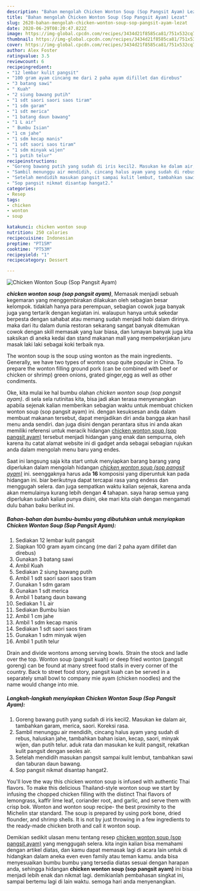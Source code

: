 ```yaml
---
description: "Bahan mengolah Chicken Wonton Soup (Sop Pangsit Ayam) Lezat"
title: "Bahan mengolah Chicken Wonton Soup (Sop Pangsit Ayam) Lezat"
slug: 2620-bahan-mengolah-chicken-wonton-soup-sop-pangsit-ayam-lezat
date: 2020-06-29T08:20:47.822Z
image: https://img-global.cpcdn.com/recipes/3434d21f8585ca81/751x532cq70/chicken-wonton-soup-sop-pangsit-ayam-foto-resep-utama.jpg
thumbnail: https://img-global.cpcdn.com/recipes/3434d21f8585ca81/751x532cq70/chicken-wonton-soup-sop-pangsit-ayam-foto-resep-utama.jpg
cover: https://img-global.cpcdn.com/recipes/3434d21f8585ca81/751x532cq70/chicken-wonton-soup-sop-pangsit-ayam-foto-resep-utama.jpg
author: Alex Foster
ratingvalue: 3.5
reviewcount: 6
recipeingredient:
- "12 lembar kulit pangsit"
- "100 gram ayam cincang me dari 2 paha ayam difillet dan direbus"
- "3 batang sawi"
- " Kuah"
- "2 siung bawang putih"
- "1 sdt saori saori saos tiram"
- "1 sdm garam"
- "1 sdt merica"
- "1 batang daun bawang"
- "1 L air"
- " Bumbu Isian"
- "1 cm jahe"
- "1 sdm kecap manis"
- "1 sdt saori saos tiram"
- "1 sdm minyak wijen"
- "1 putih telur"
recipeinstructions:
- "Goreng bawang putih yang sudah di iris kecil2. Masukan ke dalam air, tambahkan garam, merica, saori. Koreksi rasa."
- "Sambil menunggu air mendidih, cincang halus ayam yang sudah di rebus, haluskan jahe, tambahkan bahan isian, kecap, saori, minyak wijen, dan putih telur. aduk rata dan masukan ke kulit pangsit, rekatkan kulit pangsit dengan seoles air."
- "Setelah mendidih masukan pangsit sampai kulit lembut, tambahkan sawi dan taburan daun bawang."
- "Sop pangsit nikmat disantap hangat2."
categories:
- Resep
tags:
- chicken
- wonton
- soup

katakunci: chicken wonton soup 
nutrition: 250 calories
recipecuisine: Indonesian
preptime: "PT15M"
cooktime: "PT53M"
recipeyield: "1"
recipecategory: Dessert

---
```



![Chicken Wonton Soup (Sop Pangsit Ayam)](https://img-global.cpcdn.com/recipes/3434d21f8585ca81/751x532cq70/chicken-wonton-soup-sop-pangsit-ayam-foto-resep-utama.jpg)

<b><i>chicken wonton soup (sop pangsit ayam)</i></b>, Memasak menjadi sebuah kegemaran yang menggembirakan dilakukan oleh sebagian besar kelompok. tidaklah hanya para perempuan, sebagian cowok juga banyak juga yang tertarik dengan kegiatan ini. walaupun hanya untuk sekedar berpesta dengan sahabat atau memang sudah menjadi hobi dalam dirinya. maka dari itu dalam dunia restoran sekarang sangat banyak ditemukan cowok dengan skill memasak yang luar biasa, dan lumayan banyak juga kita saksikan di aneka kedai dan stand makanan mall yang mempekerjakan juru masak laki laki sebagai koki terbaik nya.

The wonton soup is the soup using wonton as the main ingredients. Generally, we have two types of wonton soup quite popular in China. To prepare the wonton filling ground pork (can be combined with beef or chicken or shrimp) green onions, grated ginger,egg as well as other condiments.

Oke, kita mulai ke hal bumbu olahan <i>chicken wonton soup (sop pangsit ayam)</i>. di sela sela rutinitas kita, bisa jadi akan terasa menyenangkan apabila sejenak kalian memberikan sebagian waktu untuk membuat chicken wonton soup (sop pangsit ayam) ini. dengan kesuksesan anda dalam membuat makanan tersebut, dapat menjadikan diri anda bangga akan hasil menu anda sendiri. dan juga disini dengan perantara situs ini anda akan memiliki referensi untuk meracik hidangan <u>chicken wonton soup (sop pangsit ayam)</u> tersebut menjadi hidangan yang enak dan sempurna, oleh karena itu catat alamat website ini di gadget anda sebagai sebagian rujukan anda dalam mengolah menu baru yang endes.


Saat ini langsung saja kita start untuk menyiapkan barang barang yang diperlukan dalam mengolah hidangan <u><i>chicken wonton soup (sop pangsit ayam)</i></u> ini. seenggaknya harus ada <b>16</b> komposisi yang diperuntuk kan pada hidangan ini. biar berikutnya dapat tercapai rasa yang endess dan menggugah selera. dan juga sempatkan waktu kalian sejenak, karena anda akan memulainya kurang lebih dengan <b>4</b> tahapan. saya harap semua yang diperlukan sudah kalian punya disini, oke mari kita olah dengan mengamati dulu bahan baku berikut ini.

<!--inarticleads1-->

##### Bahan-bahan dan bumbu-bumbu yang dibutuhkan untuk menyiapkan Chicken Wonton Soup (Sop Pangsit Ayam):

1. Sediakan 12 lembar kulit pangsit
1. Siapkan 100 gram ayam cincang (me dari 2 paha ayam difillet dan direbus)
1. Gunakan 3 batang sawi
1. Ambil  Kuah
1. Sediakan 2 siung bawang putih
1. Ambil 1 sdt saori saori saos tiram
1. Gunakan 1 sdm garam
1. Gunakan 1 sdt merica
1. Ambil 1 batang daun bawang
1. Sediakan 1 L air
1. Sediakan  Bumbu Isian
1. Ambil 1 cm jahe
1. Ambil 1 sdm kecap manis
1. Sediakan 1 sdt saori saos tiram
1. Gunakan 1 sdm minyak wijen
1. Ambil 1 putih telur


Drain and divide wontons among serving bowls. Strain the stock and ladle over the top. Wonton soup (pangsit kuah) or deep fried wonton (pangsit goreng) can be found at many street food stalls in every corner of the country. Back to street food story, pangsit kuah can be served in a separately small bowl to company mie ayam (chicken noodles) and the name would change into mie. 

<!--inarticleads2-->

##### Langkah-langkah menyiapkan Chicken Wonton Soup (Sop Pangsit Ayam):

1. Goreng bawang putih yang sudah di iris kecil2. Masukan ke dalam air, tambahkan garam, merica, saori. Koreksi rasa.
1. Sambil menunggu air mendidih, cincang halus ayam yang sudah di rebus, haluskan jahe, tambahkan bahan isian, kecap, saori, minyak wijen, dan putih telur. aduk rata dan masukan ke kulit pangsit, rekatkan kulit pangsit dengan seoles air.
1. Setelah mendidih masukan pangsit sampai kulit lembut, tambahkan sawi dan taburan daun bawang.
1. Sop pangsit nikmat disantap hangat2.


You&#39;ll love the way this chicken wonton soup is infused with authentic Thai flavors. To make this delicious Thailand-style wonton soup we start by infusing the chopped chicken filling with the distinct Thai flavors of lemongrass, kaffir lime leaf, coriander root, and garlic, and serve them with crisp bok. Wonton and wonton soup recipe- the best proximity to the Michelin star standard. The soup is prepared by using pork bone, dried flounder, and shrimp shells. It is not by just throwing in a few ingredients to the ready-made chicken broth and call it wonton soup. 

Demikian sedikit ulasan menu tentang resep <u>chicken wonton soup (sop pangsit ayam)</u> yang menggugah selera. kita ingin kalian bisa memahami dengan artikel diatas, dan kamu dapat memasak lagi di acara lain untuk di hidangkan dalam aneka even even family atau teman kamu. anda bisa menyesuaikan bumbu bumbu yang tersedia diatas sesuai dengan harapan anda, sehingga hidangan <b>chicken wonton soup (sop pangsit ayam)</b> ini bisa menjadi lebih enak dan nikmat lagi. demikianlah pembahasan singkat ini, sampai bertemu lagi di lain waktu. semoga hari anda menyenangkan.
